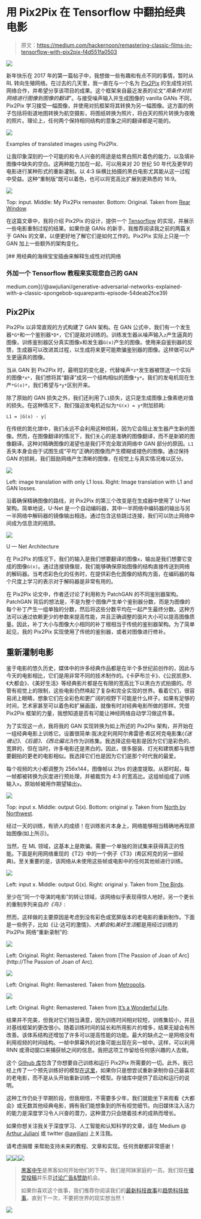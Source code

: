 # 用 Pix2Pix 在 Tensorflow 中翻拍经典电影

> 原文：<https://medium.com/hackernoon/remastering-classic-films-in-tensorflow-with-pix2pix-f4d551fa0503>

![](img/f070572d3c6bff9a1d8cc869d486d163.png)

新年快乐在 2017 年的第一篇帖子中，我想做一些有趣和有点不同的事情，暂时从 RL 转向生殖网络。在过去的几天里，我一直在与一个名为 [Pix2Pix](https://arxiv.org/abs/1611.07004) 的生成性对抗网络合作，并希望分享该项目的成果。这个框架来自最近发表的论文“*用条件对抗网络进行图像到图像的翻译*”。与接受噪声输入并生成图像的 vanilla GANs 不同，Pix2Pix 学习接受一幅图像，并使用对抗框架将其转换为另一幅图像。这方面的例子包括将街道地图转换为航空摄影，将图纸转换为照片，将白天的照片转换为夜晚的照片。理论上，任何两个保持相同结构的意象之间的翻译都是可能的。

![](img/adcfcec7b5cd4189f5fa311c6f1ed89f.png)

Examples of translated images using Pix2Pix.

让我印象深刻的一个可能的和令人兴奋的用途是给黑白照片着色的能力，以及填补图像中缺失的空白。这两种能力加在一起，可以用来对 20 世纪 50 年代及更早的电影进行某种形式的重新灌制。以 4:3 纵横比拍摄的黑白电影尤其能从这一过程中受益。这种“重制版”既可以着色，也可以将宽高比扩展到更熟悉的 16:9。

![](img/b92e5adc42c571dae670e9c82e039068.png)

Top: input. Middle: My Pix2Pix remaster. Bottom: Original. Taken from [Rear Window](http://www.imdb.com/title/tt0047396/?ref_=nv_sr_1).

在这篇文章中，我将介绍 Pix2Pix 的设计，提供一个 [Tensorflow](https://hackernoon.com/tagged/tensorflow) 的实现，并展示一些电影重制过程的结果。如果你是 GANs 的新手，我推荐阅读我之前的两篇关于 GANs 的文章，以便更好地了解它们是如何工作的。Pix2Pix 实际上只是一个 GAN 加上一些额外的架构变化。

[](/@awjuliani/generative-adversarial-networks-explained-with-a-classic-spongebob-squarepants-episode-54deab2fce39) [## 用经典的海绵宝宝插曲来解释生成性对抗网络

### 外加一个 Tensorflow 教程来实现您自己的 GAN

medium.com](/@awjuliani/generative-adversarial-networks-explained-with-a-classic-spongebob-squarepants-episode-54deab2fce39) 

## Pix2Pix

Pix2Pix 以非常直观的方式构建了 GAN 架构。在 GAN 公式中，我们有一个发生器`*G*`和一个鉴别器`*D*`，它们是敌对训练的。训练发生器从噪声输入`z`产生逼真的图像，训练鉴别器区分真实图像`x`和发生器`G(x)`产生的图像。使用来自鉴别器的反馈，生成器可以改进其过程，以生成将来更可能欺骗鉴别器的图像。这样做可以产生更逼真的图像。

当从 GAN 到 Pix2Pix 时，最明显的变化是，代替噪声`*z*`发生器被馈送一个实际的图像`*x*`，我们想将其“翻译”成另一个结构相似的图像`*y*`。我们的发电机现在生产`*G(x)*`，我们希望与`*y*`区别开来。

除了原始的 GAN 损失之外，我们还利用了`L1`损失，这只是生成图像上像素绝对值的损失。在这种情况下，我们强迫发电机近似为`*G(x) = y*`附加损耗:

`L1 = |G(x) - y|`

在传统的氮化镓中，我们永远不会利用这种损耗，因为它会阻止发生器产生新的图像。然而，在图像翻译的情况下，我们关心的是准确的图像翻译，而不是新颖的图像翻译。这种对精确图像的渴望也是我们不完全取消网络中 GAN 部分的原因。`L1`丢失本身会由于试图生成“平均”正确的图像而产生模糊或褪色的图像。通过保持 GAN 的损耗，我们鼓励网络产生清晰的图像，在视觉上与真实情况难以区分。

![](img/02e6d8287b37c90105312f626a5f6911.png)

Left: image translation with only L1 loss. Right: Image translation with L1 and GAN losses.

沿着确保精确图像的路线，对 Pix2Pix 的第三个改变是在生成器中使用了 U-Net 架构。简单地说，U-Net 是一个自动编码器，其中一半网络中编码器的输出与另一半网络中解码器的镜像输出相连。通过包含这些跳过连接，我们可以防止网络中间成为信息流的瓶颈。

![](img/dabefd145854c3f8f3acac34f536b894.png)

U — Net Architecture

在 Pix2Pix 的情况下，我们的输入是我们想要翻译的图像`x`，输出是我们想要它变成的图像`G(x)`。通过连接镜像层，我们能够确保原始图像的结构直接传送到网络的解码器。当考虑彩色化的任务时，在提供彩色化图像的结构方面，在编码器的每个尺度上学习的表示对于解码器是非常有用的。

在 Pix2Pix 论文中，作者还讨论了利用称为 PatchGAN 的不同鉴别器架构。PatchGAN 背后的想法是，不是为整个图像产生单个鉴别器分数，而是为图像的每个补丁产生一组单独的分数，然后将这些分数平均在一起产生最终分数。这种方法可以通过依赖更少的参数来提高性能，并且正确调整的面片大小可以提高图像质量。因此，补丁大小与图像大小相同的补丁根相当于传统的鉴别器架构。为了简单起见，我的 Pix2Pix 实现使用了传统的鉴别器，或者对图像进行修补。

## 重新灌制电影

鉴于电影的悠久历史，媒体中的许多经典作品都是在半个多世纪前创作的，因此与今天的电影相比，它们是用非常不同的技术制作的。《卡萨布兰卡》、《公民凯恩》、《大都会》、《美好生活》等经典影片都是在有限的宽高比下以黑白方式拍摄的。尽管有视觉上的限制，这些电影仍然唤起了复杂和完全实现的世界。看着它们，很容易闭上眼睛，想象它们在全彩色和更广阔的视野下可能是什么样子。如果有足够的时间，艺术家甚至可以着色和扩展画面，就像有时对经典电影所做的那样。凭借 Pix2Pix 框架的力量，我想知道是否有可能让神经网络自动学习做这件事。

为了实现这一点，我将我的 GAN 实现转换为如上所述的 Pix2Pix 架构，并开始在一组经典电影上训练它。设置很简单:我决定利用阿尔弗雷德·希区柯克电影集(*《迷魂记》*、*《后窗》*、*《西北偏北》*)作为训练集。我选择这些电影是因为它们是彩色的、宽屏的，但在当时，许多电影还是黑白的。因此，很多服装、灯光和建筑都与我想要翻拍的更老的电影相似。我选择它们也是因为它们是那个时代我的最爱。

每个视频的大小都调整为 256x144，图像帧以 2fps 的速度提取。从那时起，每一帧都被转换为灰度进行预处理，并被裁剪为 4:3 的宽高比。这组帧组成了训练输入`x`。原始帧被用作期望输出`y`。

![](img/7dcf0eed6c6f94f6b024e041005c2517.png)

Top: input x. Middle: output G(x). Bottom: original y. Taken from [North by Northwest](http://www.imdb.com/title/tt0053125/?ref_=fn_al_tt_1).

经过一天的训练，有骄人的成绩！在训练影片本身上，网络能够相当精确地再现原始图像(如上所示)。

当然，在 ML 领域，这基本上是欺骗。需要一个单独的测试集来获得真正的性能。下面是利用网络重现的《T2》中的一个例子《T3》(希区柯克的另一部经典)。至关重要的是，该网络从未使用这些帧或电影中的任何其他帧进行训练。

![](img/2103e09dffcda7948347bed9ac7b70a3.png)

Left: input x. Middle: output G(x). Right: original y. Taken from [The Birds](http://www.imdb.com/title/tt0056869/?ref_=nv_sr_1).

至少在“同一个导演的电影”的转让领域，该网络似乎表现得惊人地好。另一个更长的重制序列来自*的《鸟》*:

然而，这样做的主要原因是考虑到没有彩色或宽屏版本的老电影的重新制作。下面是一些例子，比如《让·达可的激情》、*大都会*和*美好生活*都是用经过训练的 Pix2Pix 网络“重新录制”的:

![](img/4502745cd87cdcd50828070daf8315a9.png)

Left: Original. Right: Remastered. Taken from [The Passion of Joan of Arc](http://The Passion of Joan of Arc).

![](img/993ede766ca5ae4ae41b0a26e95549df.png)

Left: Original. Right: Remastered. Taken from [Metropolis](http://www.imdb.com/title/tt0017136/?ref_=nv_sr_1).

![](img/16c8a93320798717acdfaf13ef77ada5.png)

Left: Original. Right: Remastered. Taken from [It’s a Wonderful Life](http://www.imdb.com/title/tt0038650/?ref_=nv_sr_1).

结果并不完美，但我对它们相当满意，因为训练时间相对较短，训练集较小，并且对基线框架的更改很小。随着训练时间的延长和所用影片的增多，结果无疑会有所改善。该体系结构还增加了许多可以提高性能的功能。最大的缺点之一是网络没有利用视频的时间结构。一帧中屏幕外的对象可能出现在另一帧中。这样，可以利用 RNN 或滑动窗口来捕获帧之间的信息。我把这项工作留给任何感兴趣的人去做。

这个 [Github 库](https://github.com/awjuliani/Pix2Pix-Film)包含了你想要自己训练和运行 Pix2Pix 所需要的一切。此外，我已经上传了一个预先训练好的模型[在这里](https://drive.google.com/open?id=0B8x0IeJAaBccNFVQMkQ0QW15TjQ)，如果你只是想尝试重新录制你自己最喜欢的老电影，而不是从头开始重新训练一个模型。存储库中提供了启动和运行的说明。

这种工作仍处于早期阶段，但我相信，不需要多少年，我们就能坐下来观看《大都会》或无数其他经典电影，拥有我们能想象到的所有视觉细节。向旧媒体注入活力的能力是深度学习令人兴奋的潜力，这种潜力只会随着技术的成熟而增长。

如果你想关注我关于深度学习、人工智能和认知科学的文章，请在 Medium @ [Arthur Juliani](https://medium.com/u/18dfe63fa7f0?source=post_page-----f4d551fa0503--------------------------------) 或 twitter [@awjliani](https://twitter.com/awjuliani) 上关注我。

请考虑捐赠 来帮助支持未来的教程、文章和实现。任何贡献都非常感谢！

[![](img/50ef4044ecd4e250b5d50f368b775d38.png)](http://bit.ly/HackernoonFB)[![](img/979d9a46439d5aebbdcdca574e21dc81.png)](https://goo.gl/k7XYbx)[![](img/2930ba6bd2c12218fdbbf7e02c8746ff.png)](https://goo.gl/4ofytp)

> [黑客中午](http://bit.ly/Hackernoon)是黑客如何开始他们的下午。我们是阿妹家庭的一员。我们现在[接受投稿](http://bit.ly/hackernoonsubmission)并乐意[讨论广告&赞助](mailto:partners@amipublications.com)机会。
> 
> 如果你喜欢这个故事，我们推荐你阅读我们的[最新科技故事](http://bit.ly/hackernoonlatestt)和[趋势科技故事](https://hackernoon.com/trending)。直到下一次，不要把世界的现实想当然！

![](img/be0ca55ba73a573dce11effb2ee80d56.png)